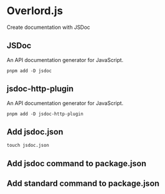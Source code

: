 # Overlord.js
Create documentation with JSDoc

## JSDoc
An API documentation generator for JavaScript. 
```
pnpm add -D jsdoc
```
## jsdoc-http-plugin
An API documentation generator for JavaScript. 
```
pnpm add -D jsdoc-http-plugin
```
## Add jsdoc.json
```
touch jsdoc.json
```
## Add jsdoc command to package.json
## Add standard command to package.json
